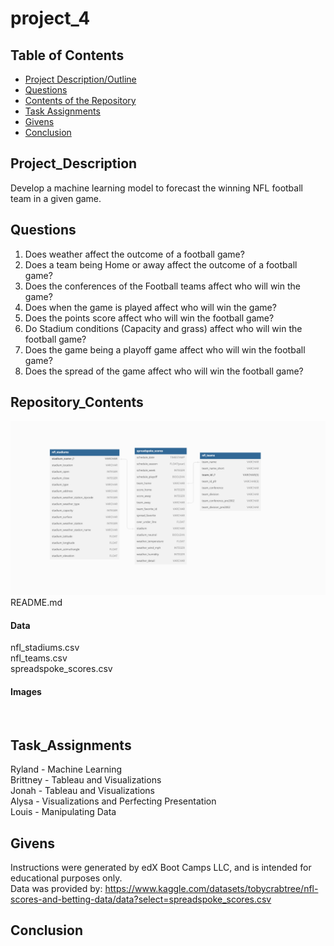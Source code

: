 # project_4
## Table of Contents

- [Project Description/Outline](#project_description)
- [Questions](#questions)
- [Contents of the Repository](#repository_contents)
- [Task Assignments](#task_assignments)
- [Givens](#givens)
- [Conclusion](#conclusion)


## Project_Description
Develop a machine learning model to forecast the winning NFL football team in a given game.<br /> 

## Questions
1. Does weather affect the outcome of a football game? 
2. Does a team being Home or away affect the outcome of a football game?
3. Does the conferences of the Football teams affect who will win the game?
4. Does when the game is played affect who will win the game?
5. Does the points score affect who will win the football game?
6. Do Stadium conditions (Capacity and grass) affect who will win the football game?
7. Does the game being a playoff game affect who will win the football game?
8. Does the spread of the game affect who will win the football game?

## Repository_Contents
![workflow](Images/ERD.png)
README.md <br />
#### Data
nfl_stadiums.csv <br />
nfl_teams.csv <br />
spreadspoke_scores.csv <br />
#### Images
<br />



## Task_Assignments
Ryland - Machine Learning <br />
Brittney - Tableau and Visualizations<br />
Jonah - Tableau and Visualizations<br />
Alysa - Visualizations and Perfecting Presentation<br />
Louis - Manipulating Data<br />


## Givens
Instructions were generated by edX Boot Camps LLC, and is intended for educational purposes only.<br />
Data was provided by: https://www.kaggle.com/datasets/tobycrabtree/nfl-scores-and-betting-data/data?select=spreadspoke_scores.csv

## Conclusion

